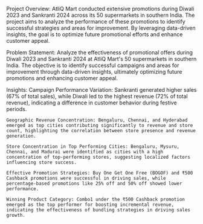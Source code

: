 Project Overview:
AtliQ Mart conducted extensive promotions during Diwali 2023 and Sankranti 2024 across its 50 supermarkets in southern India. The project aims to analyze the performance of these promotions to identify successful strategies and areas for improvement. By leveraging data-driven insights, the goal is to optimize future promotional efforts and enhance customer appeal.

Problem Statement:
Analyze the effectiveness of promotional offers during Diwali 2023 and Sankranti 2024 at AtliQ Mart's 50 supermarkets in southern India. The objective is to identify successful campaigns and areas for improvement through data-driven insights, ultimately optimizing future promotions and enhancing customer appeal.

Insights: 
    Campaign Performance Variation: Sankranti generated higher sales (67% of total sales), while Diwali led to the highest revenue (72% of total revenue), indicating a difference in customer behavior during festive periods.

    Geographic Revenue Concentration: Bengaluru, Chennai, and Hyderabad emerged as top cities contributing significantly to revenue and store count, highlighting the correlation between store presence and revenue generation.

    Store Concentration in Top Performing Cities: Bengaluru, Mysuru, Chennai, and Madurai were identified as cities with a high concentration of top-performing stores, suggesting localized factors influencing store success.

    Effective Promotion Strategies: Buy One Get One Free (BOGOF) and ₹500 Cashback promotions were successful in driving sales, while percentage-based promotions like 25% off and 50% off showed lower performance.

    Winning Product Category: Combo1 under the ₹500 Cashback promotion emerged as the top performer for boosting incremental revenue, indicating the effectiveness of bundling strategies in driving sales growth.
